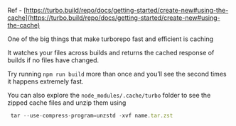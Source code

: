 Ref - [https://turbo.build/repo/docs/getting-started/create-new#using-the-cache](https://turbo.build/repo/docs/getting-started/create-new#using-the-cache)

One of the big things that make turborepo fast and efficient is caching

It watches your files across builds and returns the cached response of builds if no files have changed.

Try running `npm run build` more than once and you’ll see the second times it happens extremely fast.

You can also explore the `node_modules/.cache/turbo` folder to see the zipped cache files and unzip them using

```javascript
 tar --use-compress-program=unzstd -xvf name.tar.zst
```